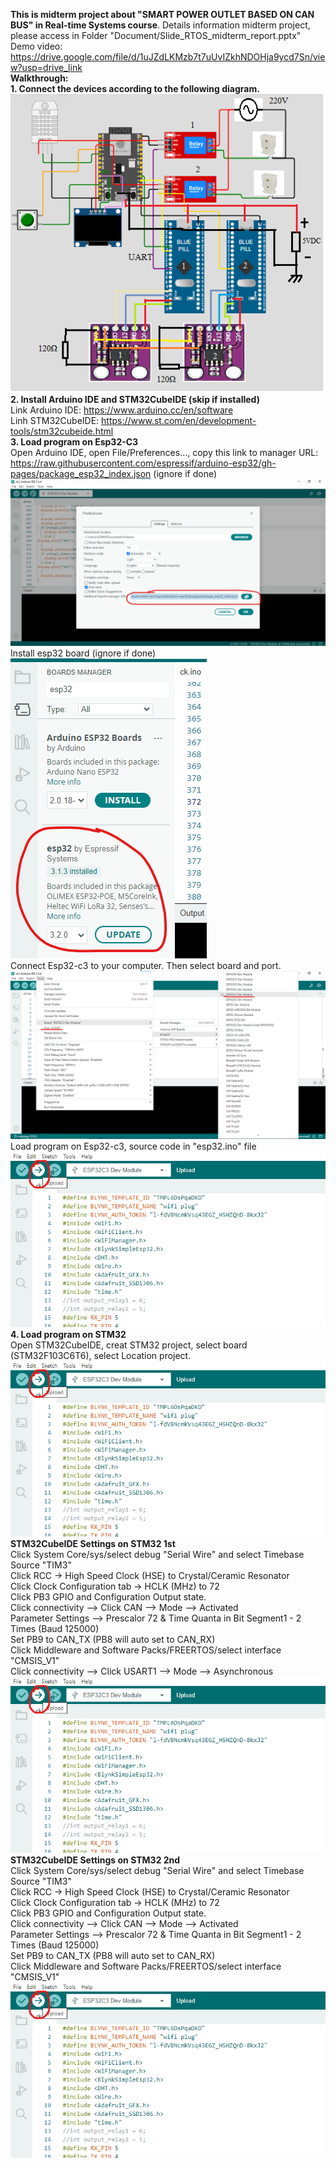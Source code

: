 **This is midterm project about "SMART POWER OUTLET BASED ON CAN BUS" in Real-time Systems course**. Details information midterm project, please access in Folder "Document/Slide_RTOS_midterm_report.pptx"  
Demo video: https://drive.google.com/file/d/1uJZdLKMzb7t7uUvIZkhNDOHja9ycd7Sn/view?usp=drive_link  
**Walkthrough:**  
**1. Connect the devices according to the following diagram.**  
![Circuit](Document/circuit.png)  
**2. Install Arduino IDE and STM32CubeIDE (skip if installed)**  
Link Arduino IDE: https://www.arduino.cc/en/software  
Linh STM32CubeIDE: https://www.st.com/en/development-tools/stm32cubeide.html  
**3. Load program on Esp32-C3**  
Open Arduino IDE, open File/Preferences..., copy this link to manager URL: https://raw.githubusercontent.com/espressif/arduino-esp32/gh-pages/package_esp32_index.json (ignore if done)  
![Circuit](img_source/arduino1.png)  
Install esp32 board (ignore if done)  
![Circuit](img_source/arduino2.png)  
Connect Esp32-c3 to your computer. Then select board and port.  
![Circuit](img_source/arduino3.png)  
Load program on Esp32-c3, source code in "esp32.ino" file  
![Circuit](img_source/arduino4.png)  
**4. Load program on STM32**  
Open STM32CubeIDE, creat STM32 project, select board (STM32F103C6T6), select Location project.  
![Circuit](img_source/arduino4.png)  
**STM32CubeIDE Settings on STM32 1st**  
Click System Core/sys/select debug "Serial Wire" and select Timebase Source "TIM3"  
Click RCC → High Speed Clock (HSE) to Crystal/Ceramic Resonator  
Click Clock Configuration tab → HCLK (MHz) to 72  
Click PB3 GPIO and Configuration Output state.  
Click connectivity --> Click CAN --> Mode --> Activated  
Parameter Settings --> Prescalor 72 & Time Quanta in Bit Segment1 - 2 Times (Baud 125000)  
Set PB9 to CAN_TX (PB8 will auto set to CAN_RX)  
Click Middleware and Software Packs/FREERTOS/select interface "CMSIS_V1"  
Click connectivity --> Click USART1 --> Mode --> Asynchronous  
![Circuit](img_source/arduino4.png)  
**STM32CubeIDE Settings on STM32 2nd**  
Click System Core/sys/select debug "Serial Wire" and select Timebase Source "TIM3"  
Click RCC → High Speed Clock (HSE) to Crystal/Ceramic Resonator  
Click Clock Configuration tab → HCLK (MHz) to 72  
Click PB3 GPIO and Configuration Output state.  
Click connectivity --> Click CAN --> Mode --> Activated  
Parameter Settings --> Prescalor 72 & Time Quanta in Bit Segment1 - 2 Times (Baud 125000)  
Set PB9 to CAN_TX (PB8 will auto set to CAN_RX)  
Click Middleware and Software Packs/FREERTOS/select interface "CMSIS_V1"
![Circuit](img_source/arduino4.png)  

